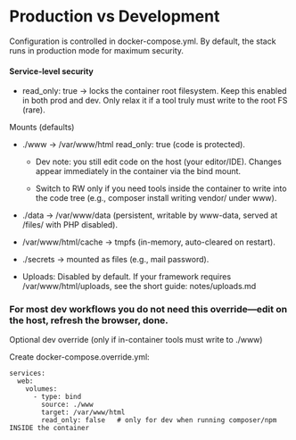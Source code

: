 # Production vs Development

Configuration is controlled in docker-compose.yml.
By default, the stack runs in production mode for maximum security.

#### Service-level security

- read_only: true → locks the container root filesystem.
Keep this enabled in both prod and dev. Only relax it if a tool truly must write to the root FS (rare).

Mounts (defaults)

- ./www → /var/www/html read_only: true (code is protected).

  - Dev note: you still edit code on the host (your editor/IDE). Changes appear immediately in the container via the bind mount.

  - Switch to RW only if you need tools inside the container to write into the code tree (e.g., composer install writing vendor/ under www).

- ./data → /var/www/data (persistent, writable by www-data, served at /files/ with PHP disabled).

- /var/www/html/cache → tmpfs (in-memory, auto-cleared on restart).

- ./secrets → mounted as files (e.g., mail password).

- Uploads: Disabled by default. If your framework requires /var/www/html/uploads, see the short guide: notes/uploads.md

### For most dev workflows you do not need this override—edit on the host, refresh the browser, done.
Optional dev override (only if in-container tools must write to ./www)

Create docker-compose.override.yml:
```
services:
  web:
    volumes:
      - type: bind
        source: ./www
        target: /var/www/html
        read_only: false   # only for dev when running composer/npm INSIDE the container
```
